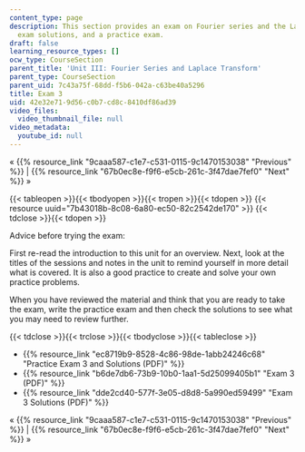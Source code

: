 ```yaml
---
content_type: page
description: This section provides an exam on Fourier series and the Laplace transform,
  exam solutions, and a practice exam.
draft: false
learning_resource_types: []
ocw_type: CourseSection
parent_title: 'Unit III: Fourier Series and Laplace Transform'
parent_type: CourseSection
parent_uid: 7c43a75f-68dd-f5b6-042a-c63be40a5296
title: Exam 3
uid: 42e32e71-9d56-c0b7-cd8c-8410df86ad39
video_files:
  video_thumbnail_file: null
video_metadata:
  youtube_id: null
---
```

« {{% resource_link "9caaa587-c1e7-c531-0115-9c1470153038" "Previous" %}} | {{% resource_link "67b0ec8e-f9f6-e5cb-261c-3f47dae7fef0" "Next" %}} »

{{< tableopen >}}{{< tbodyopen >}}{{< tropen >}}{{< tdopen >}}
{{< resource uuid="7b43018b-8c08-6a80-ec50-82c2542de170" >}}
{{< tdclose >}}{{< tdopen >}}

Advice before trying the exam:

First re-read the introduction to this unit for an overview. Next, look at the titles of the sessions and notes in the unit to remind yourself in more detail what is covered. It is also a good practice to create and solve your own practice problems.

When you have reviewed the material and think that you are ready to take the exam, write the practice exam and then check the solutions to see what you may need to review further.

{{< tdclose >}}{{< trclose >}}{{< tbodyclose >}}{{< tableclose >}}

- {{% resource_link "ec8719b9-8528-4c86-98de-1abb24246c68" "Practice Exam 3 and Solutions (PDF)" %}}
- {{% resource_link "b6de7db6-73b9-10b0-1aa1-5d25099405b1" "Exam 3 (PDF)" %}}
- {{% resource_link "dde2cd40-577f-3e05-d8d8-5a990ed59499" "Exam 3 Solutions (PDF)" %}}

« {{% resource_link "9caaa587-c1e7-c531-0115-9c1470153038" "Previous" %}} | {{% resource_link "67b0ec8e-f9f6-e5cb-261c-3f47dae7fef0" "Next" %}} »